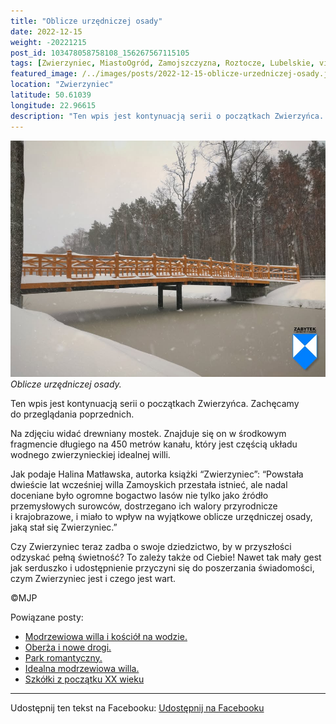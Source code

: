 ```yaml
---
title: "Oblicze urzędniczej osady"
date: 2022-12-15
weight: -20221215
post_id: 103478058758108_156267567115105
tags: [Zwierzyniec, MiastoOgród, Zamojszczyzna, Roztocze, Lubelskie, villarestituta, turystyka, dziedzictwo, zabytki, krajobrazy]
featured_image: /../images/posts/2022-12-15-oblicze-urzedniczej-osady.jpg
location: "Zwierzyniec"
latitude: 50.61039
longitude: 22.96615
description: "Ten wpis jest kontynuacją serii o początkach Zwierzyńca. Zachęcamy do przeglądania poprzednich...."
---
```


![Oblicze urzędniczej osady.](/images/posts/2022-12-15-oblicze-urzedniczej-osady.jpg)
*Oblicze urzędniczej osady.*

Ten wpis jest kontynuacją serii o początkach Zwierzyńca. Zachęcamy do przeglądania poprzednich.

Na zdjęciu widać drewniany mostek. Znajduje się on w środkowym fragmencie długiego na 450 metrów kanału, który jest częścią układu wodnego zwierzynieckiej idealnej willi.

Jak podaje Halina Matławska, autorka książki “Zwierzyniec”:
“Powstała dwieście lat wcześniej willa Zamoyskich przestała istnieć, ale nadal doceniane było ogromne bogactwo lasów nie tylko jako źródło przemysłowych surowców, dostrzegano ich walory przyrodnicze i krajobrazowe, i miało to wpływ na wyjątkowe oblicze urzędniczej osady, jaką stał się Zwierzyniec.”

Czy Zwierzyniec teraz zadba o swoje dziedzictwo, by w przyszłości odzyskać pełną świetność?
To zależy także od Ciebie!
Nawet tak mały gest jak serduszko i udostępnienie przyczyni się do poszerzania świadomości, czym Zwierzyniec jest i czego jest wart.



©MJP

Powiązane posty:
- [Modrzewiowa willa i kościół na wodzie.](/posts/Modrzewiowa-willa-i-kosciol-na-wodzie)
- [Oberża i nowe drogi.](/posts/Oberza-i-nowe-drogi)
- [Park romantyczny.](/posts/Park-romantyczny)
- [Idealna modrzewiowa willa.](/posts/Idealna-modrzewiowa-willa)
- [Szkółki z początku XX wieku](/posts/Szkolki-z-poczatku-XX-wieku)


---

Udostępnij ten tekst na Facebooku:
[Udostępnij na Facebooku](https://www.facebook.com/sharer/sharer.php?u=https://stowarzyszeniewachniewskiej.pl/posts/Oblicze-urzedniczej-osady)

<script type="application/ld+json">
{
  "@context": "https://schema.org",
  "@type": "BlogPosting",
  "headline": "Oblicze urzędniczej osady",
  "datePublished": "2022-12-15",
  "dateModified": "2022-12-15",
  "author": {
    "@type": "Person",
    "name": "Michał Jan Patyk"
  },
  "publisher": {
    "@type": "Organization",
    "name": "Stowarzyszenie im. Aleksandry Wachniewskiej",
    "logo": {
      "@type": "ImageObject",
      "url": "https://stowarzyszeniewachniewskiej.pl/images/logo/logo.svg"
    }
  },
  "mainEntityOfPage": {
    "@type": "WebPage",
    "@id": "https://stowarzyszeniewachniewskiej.pl/posts/oblicze-urzedniczej-osady"
  },
  "image": {
    "@type": "ImageObject",
    "url": "https://stowarzyszeniewachniewskiej.pl//images/posts/2022-12-15-oblicze-urzedniczej-osady.jpg"
  },
  "articleSection": "Dziedzictwo Kulturowe i Zabytki",
  "keywords": "[Zwierzyniec, MiastoOgród, Zamojszczyzna, Roztocze, Lubelskie, villarestituta, turystyka, dziedzictwo, zabytki, krajobrazy]",
  "wordCount": 122,
  "articleBody": "Ten wpis jest kontynuacją serii o początkach Zwierzyńca. Zachęcamy do przeglądania poprzednich.\n\nNa zdjęciu widać drewniany mostek. Znajduje się on w środkowym fragmencie długiego na 450 metrów kanału, który jest częścią układu wodnego zwierzynieckiej idealnej willi.\n\nJak podaje Halina Matławska, autorka książki “Zwierzyniec”:\n“Powstała dwieście lat wcześniej willa Zamoyskich przestała istnieć, ale nadal doceniane było ogromne bogactwo lasów nie tylko jako źródło przemysłowych surowców, dostrzegano ich walory przyrodnicze i krajobrazowe, i miało to wpływ na wyjątkowe oblicze urzędniczej osady, jaką stał się Zwierzyniec.”\n\nCzy Zwierzyniec teraz zadba o swoje dziedzictwo, by w przyszłości odzyskać pełną świetność?\nTo zależy także od Ciebie!\nNawet tak mały gest jak serduszko i udostępnienie przyczyni się do poszerzania świadomości, czym Zwierzyniec jest i czego jest wart.\n\n\n\n©MJP",
  "description": "Ten wpis jest kontynuacją serii o początkach Zwierzyńca. Zachęcamy do przeglądania poprzednich....",
  "copyrightHolder": {
    "@type": "Person",
    "name": "Michał Jan Patyk"
  }
}
</script>
<script type="application/ld+json">
{
  "@context": "https://schema.org",
  "@type": "BreadcrumbList",
  "itemListElement": [
    {
      "@type": "ListItem",
      "position": 1,
      "name": "Home",
      "item": "https://stowarzyszeniewachniewskiej.pl"
    },
    {
      "@type": "ListItem",
      "position": 2,
      "name": "posts",
      "item": "https://stowarzyszeniewachniewskiej.pl/posts"
    },
    {
      "@type": "ListItem",
      "position": 3,
      "name": "Oblicze urzędniczej osady",
      "item": "https://stowarzyszeniewachniewskiej.pl/posts/oblicze-urzedniczej-osady"
    }
  ]
}
</script>
